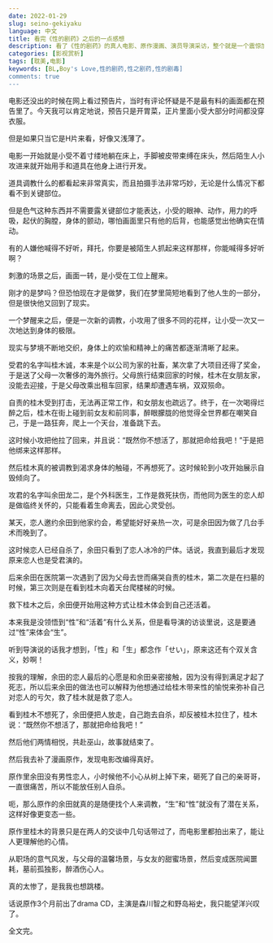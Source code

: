 ```yaml
---
date: 2022-01-29
slug: seino-gekiyaku
language: 中文
title: 看完《性的剧药》之后的一点感想
description: 看了《性的剧药》的真人电影、原作漫画、演员导演采访，整个就是一个震惊加佩服。
categories: [影视赏析]
tags: [耽美,电影]
keywords: [BL,Boy's Love,性的剧药,性之剧药,性的剧毒]
comments: true
---
```


电影还没出的时候在网上看过预告片，当时有评论怀疑是不是最有料的画面都在预告里了。今天我可以肯定地说，预告只是开胃菜，正片里面小受大部分时间都没穿衣服。

但是如果只当它是H片来看，好像又浅薄了。

电影一开始就是小受不着寸缕地躺在床上，手脚被皮带束缚在床头，然后陌生人小攻进来就开始用手和道具在他身上进行开发。

道具调教什么的都看起来非常真实，而且拍摄手法非常巧妙，无论是什么情况下都看不到关键部位。

但是色气这种东西并不需要露关键部位才能表达，小受的眼神、动作，用力的呼吸，起伏的胸膛，身体的颤动，哪怕画面里只有他的后背，也能感觉出他确实在情动。

有的人嫌他喊得不好听，拜托，你要是被陌生人抓起来这样那样，你能喊得多好听啊？

刺激的场景之后，画面一转，是小受在工位上醒来。

刚才的是梦吗？但恐怕现在才是做梦，我们在梦里简短地看到了他人生的一部分，但是很快他又回到了现实。

一个梦醒来之后，便是一次新的调教，小攻用了很多不同的花样，让小受一次又一次地达到身体的极限。

现实与梦境不断地交织，身体上的欢愉和精神上的痛苦都逐渐清晰了起来。

受君的名字叫桂木诚，本来是个以公司为家的社畜，某次拿了大项目还得了奖金，于是送了父母一次奢侈的海外旅行。父母旅行结束回家的时候，桂木在女朋友家，没能去迎接，于是父母改乘出租车回家，结果却遭遇车祸，双双殒命。

自责的桂木受到打击，无法再正常工作，和女朋友也疏远了。终于，在一次喝得烂醉之后，桂木在街上碰到前女友和前同事，醉眼朦胧的他觉得全世界都在嘲笑自己，于是一路狂奔，爬上一个天台，准备跳下去。

这时候小攻把他拉了回来，并且说：“既然你不想活了，那就把命给我吧！”于是把他绑来这样那样。

然后桂木真的被调教到渴求身体的触碰，不再想死了。这时候轮到小攻开始展示自毁倾向了。

攻君的名字叫余田龙二，是个外科医生，工作是救死扶伤，而他同为医生的恋人却是做临终关怀的，只能看着生命离去，因此心灵受创。

某天，恋人邀约余田到他家约会，希望能好好亲热一次，可是余田因为做了几台手术而晚到了。

这时候恋人已经自杀了，余田只看到了恋人冰冷的尸体。话说，我直到最后才发现原来恋人也是受君演的。

后来余田在医院第一次遇到了因为父母去世而痛哭自责的桂木，第二次是在扫墓的时候，第三次则是在看到桂木向着天台爬楼梯的时候。

救下桂木之后，余田便开始用这种方式让桂木体会到自己还活着。

本来我是没领悟到“性”和“活着”有什么关系，但是看导演的访谈里说，这是要通过“性”来体会“生”。

听到导演说的话我才想到，「性」和「生」都念作「せい」，原来这还有个双关含义，妙啊！

按我的理解，余田的恋人最后的心愿是和余田亲密接触，因为没有得到满足才起了死志，所以后来余田的做法也可以解释为他想通过给桂木带来性的愉悦来弥补自己对恋人的亏欠，救了桂木就是救了恋人。

看到桂木不想死了，余田便把人放走，自己跑去自杀，却反被桂木拉住了，桂木说：“既然你不想活了，那就把命给我吧！”

然后他们两情相悦，共赴巫山，故事就结束了。

然后我去补了漫画原作，发现电影改编得真好。

原作里余田没有男性恋人，小时候他不小心从树上掉下来，砸死了自己的亲哥哥，一直很痛苦，所以不能放任别人自杀。

呃，那么原作的余田就真的是随便找个人来调教，“生”和“性”就没有了潜在关系，这样好像更变态一些。

原作里桂木的背景只是在两人的交谈中几句话带过了，而电影里都拍出来了，能让人更理解他的心情。

从职场的意气风发，与父母的温馨场景，与女友的甜蜜场景，然后变成医院闻噩耗，墓前孤独影，醉酒伤心人。

真的太惨了，是我我也想跳楼。

话说原作3个月前出了drama CD，主演是森川智之和野岛裕史，我只能望洋兴叹了。

全文完。
